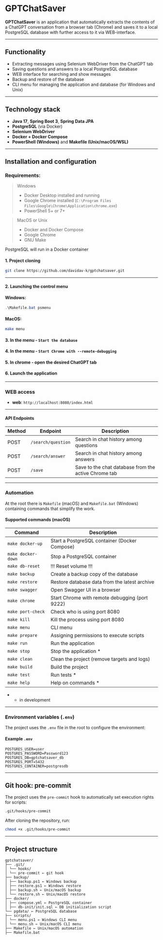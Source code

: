 # GPTChatSaver

**GPTChatSaver** is an application that
automatically extracts the contents of a ChatGPT conversation
from a browser tab (Chrome) and saves it to a local PostgreSQL database
with further access to it via WEB-interface.

---

## Functionality

- Extracting messages using Selenium WebDriver from the ChatGPT tab
- Saving questions and answers to a local PostgreSQL database
- WEB interface for searching and show messages
- Backup and restore of the database
- CLI menu for managing the application and database (for Windows and Unix)

---

## Technology stack

- **Java 17**, **Spring Boot 3**, **Spring Data JPA**
- **PostgreSQL** (via Docker)
- **Selenium WebDriver**
- **Docker + Docker Compose**
- **PowerShell (Windows)** and **Makefile (Unix/macOS/WSL)**

---

## Installation and configuration

### Requirements:
>Windows
>- Docker Desktop installed and running
>- Google Chrome installed (`C:\Program Files Files\Google\Chrome\Application\chrome.exe`)
>- PowerShell 5+ or 7+

>MacOS or Unix
>- Docker and Docker Compose
>- Google Chrome
>- GNU Make

PostgreSQL will run in a Docker container

#### 1. Project cloning

```bash
git clone https://github.com/davidav-k/gptchatsaver.git
```

---

#### 2. Launching the control menu
#### Windows:
```powershell
.\Makefile.bat psmenu
```
#### MacOS:
```bash
make menu
```

#### 3. In the menu - `Start the database`

#### 4. In the menu - `Start Chrome with --remote-debugging`

#### 5. In chrome - open the desired ChatGPT tab

#### 6. Launch the application

---

### WEB access

- **web**: `http://localhost:8080/index.html`

---

#### API Endpoints

| Method | Endpoint | Description |
| ----- | ------------------------------ |-----------------------------------------|
| POST | `/search/question` | Search in chat history among questions |
| POST | `/search/answer` | Search in chat history among answers |
| POST | `/save` | Save to the chat database from the active Chrome tab |

---

### Automation

At the root there is `Makefile` (macOS) and `Makefile.bat` (Windows) containing commands that simplify the work.

#### Supported commands (macOS)

| Command | Description |
|--------------------|----------------------------------------------|
| `make docker-up` | Start a PostgreSQL container (Docker Compose) |
| `make docker-down` | Stop a PostgreSQL container |
| `make db-reset` | !!! Reset volume !!! |
| `make backup` | Create a backup copy of the database |
| `make restore` | Restore database data from the latest archive |
| `make swagger` | Open Swagger UI in a browser |
| `make chrome` | Start Chrome with remote debugging (port 9222) |
| `make port-check` | Check who is using port 8080 |
| `make kill` | Kill the process using port 8080 |
| `make menu` | CLI menu |
| `make prepare` | Assigning permissions to execute scripts |
| `make run` | Run the application |
| `make stop` | Stop the application * |
| `make clean` | Clean the project (remove targets and logs) |
| `make build` | Build the project |
| `make test` | Run tests * |
| `make help` | Help on commands * |

* - in development

---

### Environment variables (`.env`)

The project uses the `.env` file in the root to configure the environment:

#### Example `.env`

```dotenv
POSTGRES_USER=user
POSTGRES_PASSWORD=Password123
POSTGRES_DB=gptchatsaver_db
POSTGRES_PORT=5432
POSTGRES_CONTAINER=postgresdb
```

---

## Git hook: pre-commit

The project uses the `pre-commit` hook to automatically set execution rights for scripts:

```bash
.git/hooks/pre-commit
```

After cloning the repository, run:

```bash
chmod +x .git/hooks/pre-commit
```

---
## Project structure

```
gptchatsaver/
├── .git/
│ └── hooks/
│ └── pre-commit ← git hook
├── backup/
│ ├── backup.ps1 ← Windows backup
│ ├── restore.ps1 ← Windows restore
│ ├── backup.sh ← Unix/macOS backup
│ └── restore.sh ← Unix/macOS restore
├── docker/
│ ├── compose.yml ← PostgreSQL container
│ ├── db-init/init.sql ← DB initialization script
└── pgdata/ ← PostgreSQL database
├── scripts/
│ └── menu.ps1 ← Windows CLI menu
│ └── menu.sh ← Unix/macOS CLI menu
├── Makefile ← Unix/macOS automation
├── Makefile.bat
